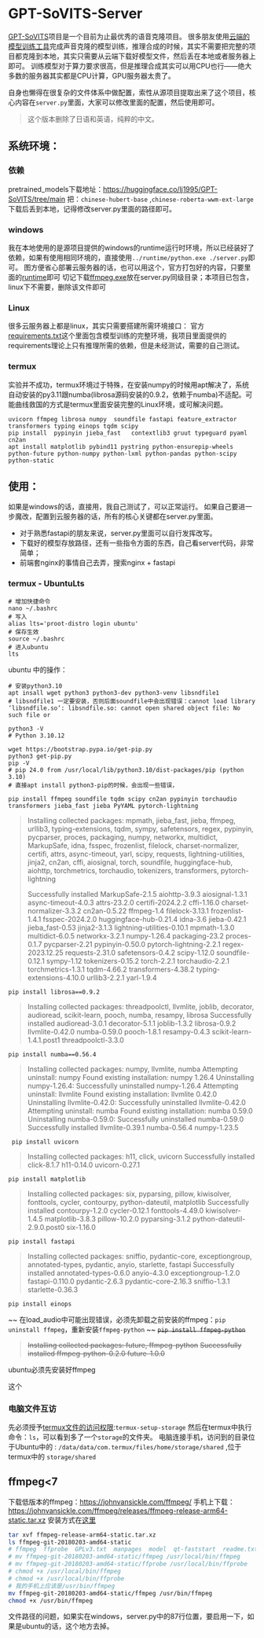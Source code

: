 # GPT-SoVITS-Server

[GPT-SoVITS](https://github.com/RVC-Boss/GPT-SoVITS)项目是一个目前为止最优秀的语音克隆项目。
很多朋友使用[云端的模型训练工具](https://www.codewithgpu.com/i/RVC-Boss/GPT-SoVITS/GPT-SoVITS-Official)完成声音克隆的模型训练，推理合成的时候，其实不需要把完整的项目都克隆到本地，其实只需要从云端下载好模型文件，然后丢在本地或者服务器上即可。
训练模型对于算力要求很高，但是推理合成其实可以用CPU也行——绝大多数的服务器其实都是CPU计算，GPU服务器太贵了。

自身也懒得在很复杂的文件体系中做配置，索性从源项目提取出来了这个项目，核心内容在`server.py`里面，大家可以修改里面的配置，然后使用即可。

> 这个版本删除了日语和英语，纯粹的中文。

## 系统环境：
### 依赖
pretrained_models下载地址：https://huggingface.co/lj1995/GPT-SoVITS/tree/main 
把：`chinese-hubert-base` ,`chinese-roberta-wwm-ext-large`下载后丢到本地，记得修改server.py里面的路径即可。

### windows
我在本地使用的是源项目提供的windows的runtime运行时环境，所以已经装好了依赖，如果有使用相同环境的，直接使用`../runtime/python.exe ./server.py`即可。
图方便省心部署云服务器的话，也可以用这个，官方打包好的内容，只要里面的[runtime](https://gitee.com/utf16/gpt-so-vits-server/raw/master/runtime.zip)即可
切记下载[ffmpeg.exe](https://huggingface.co/lj1995/VoiceConversionWebUI/blob/main/ffmpeg.exe)放在server.py同级目录；本项目已包含，linux下不需要，删除该文件即可

### Linux
很多云服务器上都是linux，其实只需要搭建所需环境接口： 官方[requirements.txt](https://github.com/RVC-Boss/GPT-SoVITS/blob/main/requirements.txt)这个里面包含模型训练的完整环境，我项目里面提供的requirements理论上只有推理所需的依赖，但是未经测试，需要的自己测试。

### termux
实验并不成功，termux环境过于特殊，在安装numpy的时候用apt解决了，系统自动安装的py3.11跟numba(librosa源码安装的0.9.2，依赖于numba)不适配。可能曲线救国的方式是termux里面安装完整的Linux环境，或可解决问题。
```
uvicorn ffmpeg librosa numpy  soundfile fastapi feature_extractor transformers typing einops tqdm scipy 
pip install  pypinyin jieba_fast   contextlib3 gruut typeguard pyaml cn2an 
apt install matplotlib pybind11 pystring python-ensurepip-wheels python-future python-numpy python-lxml python-pandas python-scipy python-static 
```
## 使用：
如果是windows的话，直接用，我自己测试了，可以正常运行。
如果自己要进一步魔改，配置到云服务器的话，所有的核心关键都在server.py里面。

- 对于熟悉fastapi的朋友来说，server.py里面可以自行发挥改写。
- 下载好的模型存放路径，还有一些指令方面的东西，自己看server代码，非常简单；
- 前端套nginx的事情自己去弄，搜索nginx + fastapi


### termux - UbuntuLts
```
# 增加快捷命令
nano ~/.bashrc
# 写入
alias lts='proot-distro login ubuntu'
# 保存生效
source ~/.bashrc
# 进入ubuntu
lts
```
ubuntu 中的操作：
```
# 安装python3.10
apt insall wget python3 python3-dev python3-venv libsndfile1
# libsndfile1 一定要安装，否则后面soundfile中会出现错误：cannot load library ‘libsndfile.so‘: libsndfile.so: cannot open shared object file: No such file or

python3 -V
# Python 3.10.12

wget https://bootstrap.pypa.io/get-pip.py
python3 get-pip.py
pip -V
# pip 24.0 from /usr/local/lib/python3.10/dist-packages/pip (python 3.10)
# 直接apt install python3-pip的时候，会出现一些错误，

```

`pip install ffmpeg soundfile tqdm scipy cn2an pypinyin torchaudio transformers jieba_fast jieba PyYAML pytorch-lightning` 
> Installing collected packages: mpmath, jieba_fast, jieba, ffmpeg, urllib3, typing-extensions, tqdm, sympy, safetensors, regex, pypinyin, pycparser, proces, packaging, numpy, networkx, multidict, MarkupSafe, idna, fsspec, frozenlist, filelock, charset-normalizer, certifi, attrs, async-timeout, yarl, scipy, requests, lightning-utilities, jinja2, cn2an, cffi, aiosignal, torch, soundfile, huggingface-hub, aiohttp, torchmetrics, torchaudio, tokenizers, transformers, pytorch-lightning
> 
> Successfully installed MarkupSafe-2.1.5 aiohttp-3.9.3 aiosignal-1.3.1 async-timeout-4.0.3 attrs-23.2.0 certifi-2024.2.2 cffi-1.16.0 charset-normalizer-3.3.2 cn2an-0.5.22 ffmpeg-1.4 filelock-3.13.1 frozenlist-1.4.1 fsspec-2024.2.0 huggingface-hub-0.21.4 idna-3.6 jieba-0.42.1 jieba_fast-0.53 jinja2-3.1.3 lightning-utilities-0.10.1 mpmath-1.3.0 multidict-6.0.5 networkx-3.2.1 numpy-1.26.4 packaging-23.2 proces-0.1.7 pycparser-2.21 pypinyin-0.50.0 pytorch-lightning-2.2.1 regex-2023.12.25 requests-2.31.0 safetensors-0.4.2 scipy-1.12.0 soundfile-0.12.1 sympy-1.12 tokenizers-0.15.2 torch-2.2.1 torchaudio-2.2.1 torchmetrics-1.3.1 tqdm-4.66.2 transformers-4.38.2 typing-extensions-4.10.0 urllib3-2.2.1 yarl-1.9.4

`pip install librosa==0.9.2`
> Installing collected packages: threadpoolctl, llvmlite, joblib, decorator, audioread, scikit-learn, pooch, numba, resampy, librosa
> Successfully installed audioread-3.0.1 decorator-5.1.1 joblib-1.3.2 librosa-0.9.2 llvmlite-0.42.0 numba-0.59.0 pooch-1.8.1 resampy-0.4.3 scikit-learn-1.4.1.post1 threadpoolctl-3.3.0

`pip install numba==0.56.4`
> Installing collected packages: numpy, llvmlite, numba
>   Attempting uninstall: numpy
>     Found existing installation: numpy 1.26.4
>     Uninstalling numpy-1.26.4:
>       Successfully uninstalled numpy-1.26.4
>   Attempting uninstall: llvmlite
>     Found existing installation: llvmlite 0.42.0
>     Uninstalling llvmlite-0.42.0:
>       Successfully uninstalled llvmlite-0.42.0
>   Attempting uninstall: numba
>     Found existing installation: numba 0.59.0
>     Uninstalling numba-0.59.0:
>       Successfully uninstalled numba-0.59.0
> Successfully installed llvmlite-0.39.1 numba-0.56.4 numpy-1.23.5

` pip install uvicorn`
> Installing collected packages: h11, click, uvicorn
> Successfully installed click-8.1.7 h11-0.14.0 uvicorn-0.27.1

`pip install matplotlib`
> Installing collected packages: six, pyparsing, pillow, kiwisolver, fonttools, cycler, contourpy, python-dateutil, matplotlib
> Successfully installed contourpy-1.2.0 cycler-0.12.1 fonttools-4.49.0 kiwisolver-1.4.5 matplotlib-3.8.3 pillow-10.2.0 pyparsing-3.1.2 python-dateutil-2.9.0.post0 six-1.16.0

`pip install fastapi`
> Installing collected packages: sniffio, pydantic-core, exceptiongroup, annotated-types, pydantic, anyio, starlette, fastapi
> Successfully installed annotated-types-0.6.0 anyio-4.3.0 exceptiongroup-1.2.0 fastapi-0.110.0 pydantic-2.6.3 pydantic-core-2.16.3 sniffio-1.3.1 starlette-0.36.3

`pip install einops`

~~ 在load_audio中可能出现错误，必须先卸载之前安装的ffmpeg：`pip uninstall ffmpeg`，重新安装`ffmpeg-python` ~~
~~`pip install ffmpeg-python`~~
> ~~Installing collected packages: future, ffmpeg-python~~
> ~~Successfully installed ffmpeg-python-0.2.0 future-1.0.0~~

ubuntu必须先安装好ffmpeg

这个
### 电脑文件互访
先必须授予[termux文件的访问权限](https://wiki.termux.com/wiki/Termux-setup-storage):`termux-setup-storage` 
然后在termux中执行命令：`ls`，可以看到多了一个`storage`的文件夹。
电脑连接手机，访问到的目录位于Ubuntu中的 : `/data/data/com.termux/files/home/storage/shared` ,位于termux中的 `storage/shared`


## ffmpeg<7
下载低版本的ffmpeg：https://johnvansickle.com/ffmpeg/ 手机上下载：https://johnvansickle.com/ffmpeg/releases/ffmpeg-release-arm64-static.tar.xz
安装方式在[这里](https://www.johnvansickle.com/ffmpeg/faq/)
```bash
tar xvf ffmpeg-release-arm64-static.tar.xz
ls ffmpeg-git-20180203-amd64-static
# ffmpeg  ffprobe  GPLv3.txt  manpages  model  qt-faststart  readme.txt
# mv ffmpeg-git-20180203-amd64-static/ffmpeg /usr/local/bin/ffmpeg
# mv ffmpeg-git-20180203-amd64-static/ffprobe /usr/local/bin/ffprobe
# chmod +x /usr/local/bin/ffmpeg
# chmod +x /usr/local/bin/ffprobe
# 我的手机上应该是/usr/bin/ffmpeg
mv ffmpeg-git-20180203-amd64-static/ffmpeg /usr/bin/ffmpeg
chmod +x /usr/bin/ffmpeg
```
文件路径的问题，如果实在windows，server.py中的87行位置，要启用一下，如果是ubuntu的话，这个地方去掉。
